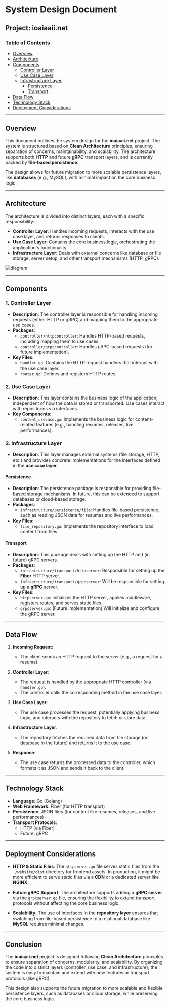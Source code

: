 # System Design Document

## Project: ioaiaaii.net

### **Table of Contents**

- [Overview](#overview)
- [Architecture](#architecture)
- [Components](#components)
  - [Controller Layer](#controller-layer)
  - [Use Case Layer](#use-case-layer)
  - [Infrastructure Layer](#infrastructure-layer)
    - [Persistence](#persistence)
    - [Transport](#transport)
- [Data Flow](#data-flow)
- [Technology Stack](#technology-stack)
- [Deployment Considerations](#deployment-considerations)

---

## **Overview**

This document outlines the system design for the **ioaiaaii.net** project. The system is structured based on **Clean Architecture** principles, ensuring separation of concerns, maintainability, and scalability. The architecture supports both **HTTP** and future **gRPC** transport layers, and is currently backed by **file-based persistence**. 

The design allows for future migration to more scalable persistence layers, like **databases** (e.g., MySQL), with minimal impact on the core business logic.

---

## **Architecture**

The architecture is divided into distinct layers, each with a specific responsibility:

- **Controller Layer**: Handles incoming requests, interacts with the use case layer, and returns responses to clients.
- **Use Case Layer**: Contains the core business logic, orchestrating the application's functionality.
- **Infrastructure Layer**: Deals with external concerns like database or file storage, server setup, and other transport mechanisms (HTTP, gRPC).

![diagram](./diagram.svg)

---

## **Components**

### **1. Controller Layer**
- **Description**: The controller layer is responsible for handling incoming requests (either HTTP or gRPC) and mapping them to the appropriate use cases.
- **Packages**:
  - `controller/httpcontroller`: Handles HTTP-based requests, including mapping them to use cases.
  - `controller/grpccontroller`: Handles gRPC-based requests (for future implementation).
- **Key Files**:
  - `handler.go`: Contains the HTTP request handlers that interact with the use case layer.
  - `router.go`: Defines and registers HTTP routes.

### **2. Use Case Layer**
- **Description**: This layer contains the business logic of the application, independent of how the data is stored or transported. Use cases interact with repositories via interfaces.
- **Key Components**:
  - `content_usecase.go`: Implements the business logic for content-related features (e.g., handling resumes, releases, live performances).

### **3. Infrastructure Layer**
- **Description**: This layer manages external systems (file storage, HTTP, etc.) and provides concrete implementations for the interfaces defined in the **use case layer**.

#### **Persistence**
- **Description**: The persistence package is responsible for providing file-based storage mechanisms. In future, this can be extended to support databases or cloud-based storage.
- **Packages**:
  - `infrastructure/persistence/file`: Handles file-based persistence, such as reading JSON data for resumes and live performances.
- **Key Files**:
  - `file_repository.go`: Implements the repository interface to load content from files.

#### **Transport**
- **Description**: This package deals with setting up the HTTP and (in future) gRPC servers.
- **Packages**:
  - `infrastructure/transport/httpserver`: Responsible for setting up the **Fiber** HTTP server.
  - `infrastructure/transport/grpcserver`: Will be responsible for setting up a **gRPC** server.
- **Key Files**:
  - `httpserver.go`: Initializes the HTTP server, applies middleware, registers routes, and serves static files.
  - `grpcserver.go`: (Future implementation) Will initialize and configure the gRPC server.

---

## **Data Flow**

1. **Incoming Request**:
   - The client sends an HTTP request to the server (e.g., a request for a resume).
   
2. **Controller Layer**:
   - The request is handled by the appropriate HTTP controller (via `handler.go`).
   - The controller calls the corresponding method in the use case layer.

3. **Use Case Layer**:
   - The use case processes the request, potentially applying business logic, and interacts with the repository to fetch or store data.

4. **Infrastructure Layer**:
   - The repository fetches the required data from file storage (or database in the future) and returns it to the use case.

5. **Response**:
   - The use case returns the processed data to the controller, which formats it as JSON and sends it back to the client.

---

## **Technology Stack**

- **Language**: Go (Golang)
- **Web Framework**: Fiber (for HTTP transport)
- **Persistence**: JSON files (for content like resumes, releases, and live performances)
- **Transport Protocols**:
  - HTTP (via Fiber)
  - Future: gRPC

---

## **Deployment Considerations**

- **HTTP & Static Files**: The `httpserver.go` file serves static files from the `./website/dist` directory for frontend assets. In production, it might be more efficient to serve static files via a **CDN** or a dedicated server like **NGINX**.
  
- **Future gRPC Support**: The architecture supports adding a **gRPC server** via the `grpcserver.go` file, ensuring the flexibility to extend transport protocols without affecting the core business logic.

- **Scalability**: The use of interfaces in the **repository layer** ensures that switching from file-based persistence to a relational database like **MySQL** requires minimal changes.

---

## **Conclusion**

The **ioaiaaii.net** project is designed following **Clean Architecture** principles to ensure separation of concerns, modularity, and scalability. By organizing the code into distinct layers (controller, use case, and infrastructure), the system is easy to maintain and extend with new features or transport protocols (like gRPC).

This design also supports the future migration to more scalable and flexible persistence layers, such as databases or cloud storage, while preserving the core business logic.

